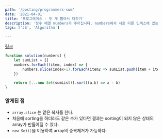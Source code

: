 ```yaml
---
path: '/posting/programmers-sum'
date: '2021-04-01'
title: '프로그래머스 - 두 개 뽑아서 더하기'
description: '정수 배열 numbers가 주어집니다. numbers에서 서로 다른 인덱스에 있는 두 개의 수를 뽑아 더해서 만들 수 있는 모든 수를 배열에 오름차순으로 담아 return 하도록 solution 함수를 완성해주세요.'
tags: ['JS', 'Algorithm']

---
```


[링크](https://programmers.co.kr/learn/courses/30/lessons/68644?language=javascript)

```javascript
function solution(numbers) {
    let sumList = []
    numbers.forEach((item, index) => {
        numbers.slice(index+1).forEach(item2 => sumList.push(item + item2))
    })
    
    return [...new Set(sumList)].sort((a,b) => a - b)
}
```

### 알게된 점

- `array.slice` 는 얕은 복사를 한다.
- 처음에 sorting을 하더라도 같은 수가 있다면 결과는 sorting이 되지 않은 상태의 array가 만들어질 수 있다.
-  `new Set()`을 이용하여 array의 중복제거가 가능하다.

